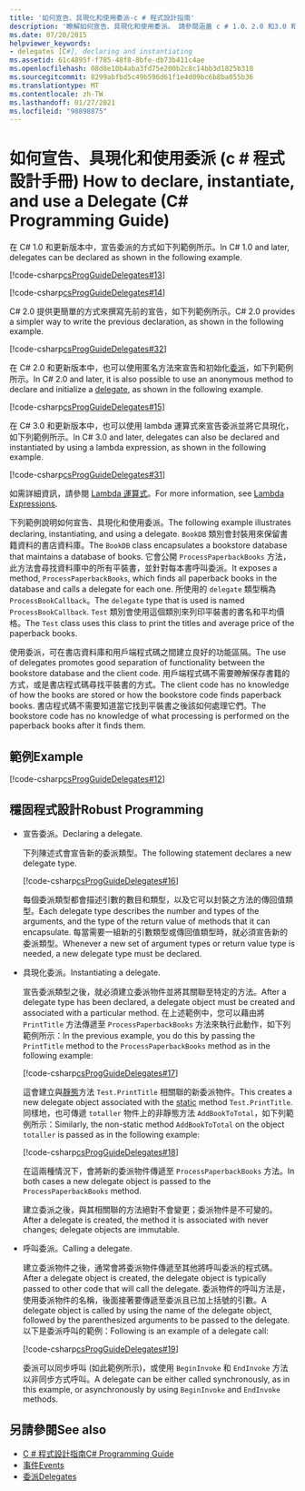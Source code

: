 ```yaml
---
title: '如何宣告、具現化和使用委派-c # 程式設計指南'
description: '瞭解如何宣告、具現化和使用委派。 請參閱涵蓋 c # 1.0、2.0 和3.0 和更新版本的範例。'
ms.date: 07/20/2015
helpviewer_keywords:
- delegates [C#], declaring and instantiating
ms.assetid: 61c4895f-f785-48f8-8bfe-db73b411c4ae
ms.openlocfilehash: 08d8e10b4aba3fd75e200b2c8c14bb3d1825b318
ms.sourcegitcommit: 8299abfbd5c49b596d61f1e4d09bc6b8ba055b36
ms.translationtype: MT
ms.contentlocale: zh-TW
ms.lasthandoff: 01/27/2021
ms.locfileid: "98898875"
---
```

# <a name="how-to-declare-instantiate-and-use-a-delegate-c-programming-guide"></a><span data-ttu-id="e403b-104">如何宣告、具現化和使用委派 (c # 程式設計手冊) </span><span class="sxs-lookup"><span data-stu-id="e403b-104">How to declare, instantiate, and use a Delegate (C# Programming Guide)</span></span>

<span data-ttu-id="e403b-105">在 C# 1.0 和更新版本中，宣告委派的方式如下列範例所示。</span><span class="sxs-lookup"><span data-stu-id="e403b-105">In C# 1.0 and later, delegates can be declared as shown in the following example.</span></span>  
  
 [!code-csharp[csProgGuideDelegates#13](~/samples/snippets/csharp/VS_Snippets_VBCSharp/csProgGuideDelegates/CS/Delegates.cs#13)]  
  
 [!code-csharp[csProgGuideDelegates#14](~/samples/snippets/csharp/VS_Snippets_VBCSharp/csProgGuideDelegates/CS/Delegates.cs#14)]  
  
 <span data-ttu-id="e403b-106">C# 2.0 提供更簡單的方式來撰寫先前的宣告，如下列範例所示。</span><span class="sxs-lookup"><span data-stu-id="e403b-106">C# 2.0 provides a simpler way to write the previous declaration, as shown in the following example.</span></span>  
  
 [!code-csharp[csProgGuideDelegates#32](~/samples/snippets/csharp/VS_Snippets_VBCSharp/csProgGuideDelegates/CS/Delegates.cs#32)]  
  
 <span data-ttu-id="e403b-107">在 C# 2.0 和更新版本中，也可以使用匿名方法來宣告和初始化[委派](../../language-reference/builtin-types/reference-types.md)，如下列範例所示。</span><span class="sxs-lookup"><span data-stu-id="e403b-107">In C# 2.0 and later, it is also possible to use an anonymous method to declare and initialize a [delegate](../../language-reference/builtin-types/reference-types.md), as shown in the following example.</span></span>  
  
 [!code-csharp[csProgGuideDelegates#15](~/samples/snippets/csharp/VS_Snippets_VBCSharp/csProgGuideDelegates/CS/Delegates.cs#15)]  
  
 <span data-ttu-id="e403b-108">在 C# 3.0 和更新版本中，也可以使用 lambda 運算式來宣告委派並將它具現化，如下列範例所示。</span><span class="sxs-lookup"><span data-stu-id="e403b-108">In C# 3.0 and later, delegates can also be declared and instantiated by using a lambda expression, as shown in the following example.</span></span>  
  
 [!code-csharp[csProgGuideDelegates#31](~/samples/snippets/csharp/VS_Snippets_VBCSharp/csProgGuideDelegates/CS/Delegates.cs#31)]  
  
 <span data-ttu-id="e403b-109">如需詳細資訊，請參閱 [Lambda 運算式](../../language-reference/operators/lambda-expressions.md)。</span><span class="sxs-lookup"><span data-stu-id="e403b-109">For more information, see [Lambda Expressions](../../language-reference/operators/lambda-expressions.md).</span></span>  
  
 <span data-ttu-id="e403b-110">下列範例說明如何宣告、具現化和使用委派。</span><span class="sxs-lookup"><span data-stu-id="e403b-110">The following example illustrates declaring, instantiating, and using a delegate.</span></span> <span data-ttu-id="e403b-111">`BookDB` 類別會封裝用來保留書籍資料的書店資料庫。</span><span class="sxs-lookup"><span data-stu-id="e403b-111">The `BookDB` class encapsulates a bookstore database that maintains a database of books.</span></span> <span data-ttu-id="e403b-112">它會公開 `ProcessPaperbackBooks` 方法，此方法會尋找資料庫中的所有平裝書，並針對每本書呼叫委派。</span><span class="sxs-lookup"><span data-stu-id="e403b-112">It exposes a method, `ProcessPaperbackBooks`, which finds all paperback books in the database and calls a delegate for each one.</span></span> <span data-ttu-id="e403b-113">所使用的 `delegate` 類型稱為 `ProcessBookCallback`。</span><span class="sxs-lookup"><span data-stu-id="e403b-113">The `delegate` type that is used is named `ProcessBookCallback`.</span></span> <span data-ttu-id="e403b-114">`Test` 類別會使用這個類別來列印平裝書的書名和平均價格。</span><span class="sxs-lookup"><span data-stu-id="e403b-114">The `Test` class uses this class to print the titles and average price of the paperback books.</span></span>  
  
 <span data-ttu-id="e403b-115">使用委派，可在書店資料庫和用戶端程式碼之間建立良好的功能區隔。</span><span class="sxs-lookup"><span data-stu-id="e403b-115">The use of delegates promotes good separation of functionality between the bookstore database and the client code.</span></span> <span data-ttu-id="e403b-116">用戶端程式碼不需要瞭解保存書籍的方式，或是書店程式碼尋找平裝書的方式。</span><span class="sxs-lookup"><span data-stu-id="e403b-116">The client code has no knowledge of how the books are stored or how the bookstore code finds paperback books.</span></span> <span data-ttu-id="e403b-117">書店程式碼不需要知道當它找到平裝書之後該如何處理它們。</span><span class="sxs-lookup"><span data-stu-id="e403b-117">The bookstore code has no knowledge of what processing is performed on the paperback books after it finds them.</span></span>  
  
## <a name="example"></a><span data-ttu-id="e403b-118">範例</span><span class="sxs-lookup"><span data-stu-id="e403b-118">Example</span></span>  

 [!code-csharp[csProgGuideDelegates#12](~/samples/snippets/csharp/VS_Snippets_VBCSharp/csProgGuideDelegates/CS/Delegates.cs#12)]  
  
## <a name="robust-programming"></a><span data-ttu-id="e403b-119">穩固程式設計</span><span class="sxs-lookup"><span data-stu-id="e403b-119">Robust Programming</span></span>  
  
- <span data-ttu-id="e403b-120">宣告委派。</span><span class="sxs-lookup"><span data-stu-id="e403b-120">Declaring a delegate.</span></span>  
  
     <span data-ttu-id="e403b-121">下列陳述式會宣告新的委派類型。</span><span class="sxs-lookup"><span data-stu-id="e403b-121">The following statement declares a new delegate type.</span></span>  
  
     [!code-csharp[csProgGuideDelegates#16](~/samples/snippets/csharp/VS_Snippets_VBCSharp/csProgGuideDelegates/CS/Delegates.cs#16)]  
  
     <span data-ttu-id="e403b-122">每個委派類型都會描述引數的數目和類型，以及它可以封裝之方法的傳回值類型。</span><span class="sxs-lookup"><span data-stu-id="e403b-122">Each delegate type describes the number and types of the arguments, and the type of the return value of methods that it can encapsulate.</span></span> <span data-ttu-id="e403b-123">每當需要一組新的引數類型或傳回值類型時，就必須宣告新的委派類型。</span><span class="sxs-lookup"><span data-stu-id="e403b-123">Whenever a new set of argument types or return value type is needed, a new delegate type must be declared.</span></span>  
  
- <span data-ttu-id="e403b-124">具現化委派。</span><span class="sxs-lookup"><span data-stu-id="e403b-124">Instantiating a delegate.</span></span>  
  
     <span data-ttu-id="e403b-125">宣告委派類型之後，就必須建立委派物件並將其關聯至特定的方法。</span><span class="sxs-lookup"><span data-stu-id="e403b-125">After a delegate type has been declared, a delegate object must be created and associated with a particular method.</span></span> <span data-ttu-id="e403b-126">在上述範例中，您可以藉由將 `PrintTitle` 方法傳遞至 `ProcessPaperbackBooks` 方法來執行此動作，如下列範例所示：</span><span class="sxs-lookup"><span data-stu-id="e403b-126">In the previous example, you do this by passing the `PrintTitle` method to the `ProcessPaperbackBooks` method as in the following example:</span></span>  
  
     [!code-csharp[csProgGuideDelegates#17](~/samples/snippets/csharp/VS_Snippets_VBCSharp/csProgGuideDelegates/CS/Delegates.cs#17)]  
  
     <span data-ttu-id="e403b-127">這會建立與[靜態](../../language-reference/keywords/static.md)方法 `Test.PrintTitle` 相關聯的新委派物件。</span><span class="sxs-lookup"><span data-stu-id="e403b-127">This creates a new delegate object associated with the [static](../../language-reference/keywords/static.md) method `Test.PrintTitle`.</span></span> <span data-ttu-id="e403b-128">同樣地，也可傳遞 `totaller` 物件上的非靜態方法 `AddBookToTotal`，如下列範例所示：</span><span class="sxs-lookup"><span data-stu-id="e403b-128">Similarly, the non-static method `AddBookToTotal` on the object `totaller` is passed as in the following example:</span></span>  
  
     [!code-csharp[csProgGuideDelegates#18](~/samples/snippets/csharp/VS_Snippets_VBCSharp/csProgGuideDelegates/CS/Delegates.cs#18)]  
  
     <span data-ttu-id="e403b-129">在這兩種情況下，會將新的委派物件傳遞至 `ProcessPaperbackBooks` 方法。</span><span class="sxs-lookup"><span data-stu-id="e403b-129">In both cases a new delegate object is passed to the `ProcessPaperbackBooks` method.</span></span>  
  
     <span data-ttu-id="e403b-130">建立委派之後，與其相關聯的方法絕對不會變更；委派物件是不可變的。</span><span class="sxs-lookup"><span data-stu-id="e403b-130">After a delegate is created, the method it is associated with never changes; delegate objects are immutable.</span></span>  
  
- <span data-ttu-id="e403b-131">呼叫委派。</span><span class="sxs-lookup"><span data-stu-id="e403b-131">Calling a delegate.</span></span>  
  
     <span data-ttu-id="e403b-132">建立委派物件之後，通常會將委派物件傳遞至其他將呼叫委派的程式碼。</span><span class="sxs-lookup"><span data-stu-id="e403b-132">After a delegate object is created, the delegate object is typically passed to other code that will call the delegate.</span></span> <span data-ttu-id="e403b-133">委派物件的呼叫方法是，使用委派物件的名稱，後面接著要傳遞至委派且已加上括號的引數。</span><span class="sxs-lookup"><span data-stu-id="e403b-133">A delegate object is called by using the name of the delegate object, followed by the parenthesized arguments to be passed to the delegate.</span></span> <span data-ttu-id="e403b-134">以下是委派呼叫的範例：</span><span class="sxs-lookup"><span data-stu-id="e403b-134">Following is an example of a delegate call:</span></span>  
  
     [!code-csharp[csProgGuideDelegates#19](~/samples/snippets/csharp/VS_Snippets_VBCSharp/csProgGuideDelegates/CS/Delegates.cs#19)]  
  
     <span data-ttu-id="e403b-135">委派可以同步呼叫 (如此範例所示)，或使用 `BeginInvoke` 和 `EndInvoke` 方法以非同步方式呼叫。</span><span class="sxs-lookup"><span data-stu-id="e403b-135">A delegate can be either called synchronously, as in this example, or asynchronously by using `BeginInvoke` and `EndInvoke` methods.</span></span>  
  
## <a name="see-also"></a><span data-ttu-id="e403b-136">另請參閱</span><span class="sxs-lookup"><span data-stu-id="e403b-136">See also</span></span>

- [<span data-ttu-id="e403b-137">C # 程式設計指南</span><span class="sxs-lookup"><span data-stu-id="e403b-137">C# Programming Guide</span></span>](../index.md)
- [<span data-ttu-id="e403b-138">事件</span><span class="sxs-lookup"><span data-stu-id="e403b-138">Events</span></span>](../events/index.md)
- [<span data-ttu-id="e403b-139">委派</span><span class="sxs-lookup"><span data-stu-id="e403b-139">Delegates</span></span>](./index.md)
